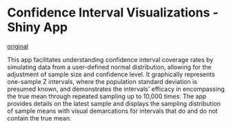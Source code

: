 # Confidence Interval Visualizations - Shiny App

[original](https://shiny.stat.ncsu.edu/jbpost2/CIVis/)


This app facilitates understanding confidence interval coverage rates by simulating data 
from a user-defined normal distribution, allowing for the adjustment of sample size and 
confidence level. It graphically represents one-sample Z intervals, where the population 
standard deviation is presumed known, and demonstrates the intervals' efficacy in 
encompassing the true mean through repeated sampling up to 10,000 times. The app provides 
details on the latest sample and displays the sampling distribution of sample means with 
visual demarcations for intervals that do and do not contain the true mean.
